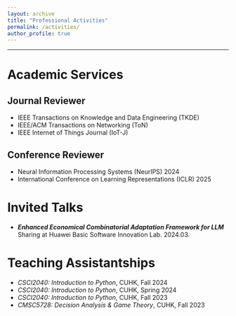 ```yaml
---
layout: archive
title: "Professional Activities"
permalink: /activities/
author_profile: true
---
```




------
# Academic Services
## Journal Reviewer
+ IEEE Transactions on Knowledge and Data Engineering (TKDE)
+ IEEE/ACM Transactions on Networking (ToN)
+ IEEE Internet of Things Journal (IoT-J)
  
## Conference Reviewer
+ Neural Information Processing Systems (NeurIPS) 2024
+ International Conference on Learning Representations (ICLR) 2025

# Invited Talks
+ ***Enhanced Economical Combinatorial Adaptation Framework for LLM*** \
   Sharing at Huawei Basic Software Innovation Lab. 2024.03.

# Teaching Assistantships
+ *CSCI2040: Introduction to Python*, CUHK, Fall 2024
+ *CSCI2040: Introduction to Python*, CUHK, Spring 2024
+ *CSCI2040: Introduction to Python*, CUHK, Fall 2023
+ *CMSC5728: Decision Analysis & Game Theory*, CUHK, Fall 2023





